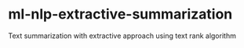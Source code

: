 # ml-nlp-extractive-summarization
Text summarization with extractive approach using text rank algorithm 
